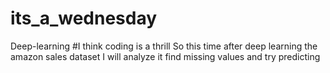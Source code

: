 # its_a_wednesday
Deep-learning 
#I think coding is a thrill
So this time after deep learning the amazon sales dataset I will analyze it
find missing values and try predicting

